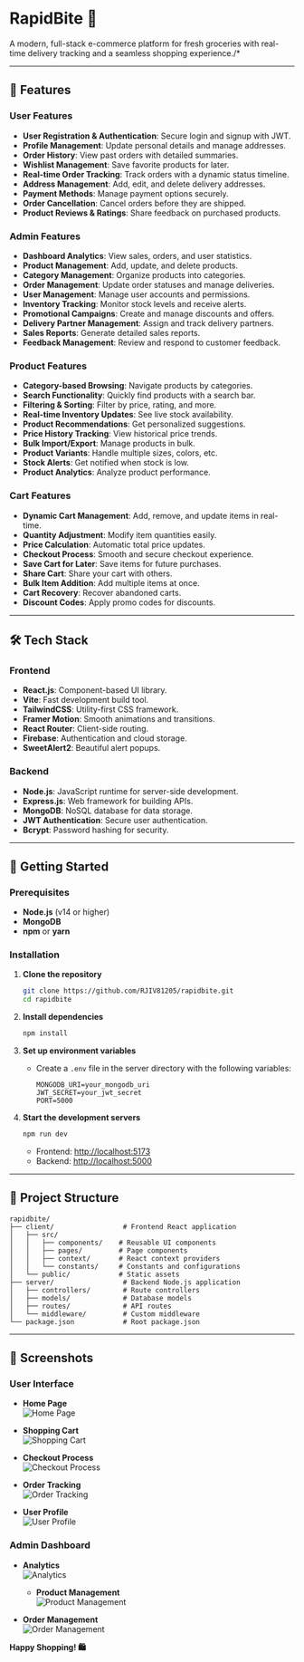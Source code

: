 # RapidBite 🛒

A modern, full-stack e-commerce platform for fresh groceries with real-time delivery tracking and a seamless shopping experience./*

---

## 🌟 Features

### User Features
- **User Registration & Authentication**: Secure login and signup with JWT.
- **Profile Management**: Update personal details and manage addresses.
- **Order History**: View past orders with detailed summaries.
- **Wishlist Management**: Save favorite products for later.
- **Real-time Order Tracking**: Track orders with a dynamic status timeline.
- **Address Management**: Add, edit, and delete delivery addresses.
- **Payment Methods**: Manage payment options securely.
- **Order Cancellation**: Cancel orders before they are shipped.
- **Product Reviews & Ratings**: Share feedback on purchased products.

### Admin Features
- **Dashboard Analytics**: View sales, orders, and user statistics.
- **Product Management**: Add, update, and delete products.
- **Category Management**: Organize products into categories.
- **Order Management**: Update order statuses and manage deliveries.
- **User Management**: Manage user accounts and permissions.
- **Inventory Tracking**: Monitor stock levels and receive alerts.
- **Promotional Campaigns**: Create and manage discounts and offers.
- **Delivery Partner Management**: Assign and track delivery partners.
- **Sales Reports**: Generate detailed sales reports.
- **Feedback Management**: Review and respond to customer feedback.

### Product Features
- **Category-based Browsing**: Navigate products by categories.
- **Search Functionality**: Quickly find products with a search bar.
- **Filtering & Sorting**: Filter by price, rating, and more.
- **Real-time Inventory Updates**: See live stock availability.
- **Product Recommendations**: Get personalized suggestions.
- **Price History Tracking**: View historical price trends.
- **Bulk Import/Export**: Manage products in bulk.
- **Product Variants**: Handle multiple sizes, colors, etc.
- **Stock Alerts**: Get notified when stock is low.
- **Product Analytics**: Analyze product performance.

### Cart Features
- **Dynamic Cart Management**: Add, remove, and update items in real-time.
- **Quantity Adjustment**: Modify item quantities easily.
- **Price Calculation**: Automatic total price updates.
- **Checkout Process**: Smooth and secure checkout experience.
- **Save Cart for Later**: Save items for future purchases.
- **Share Cart**: Share your cart with others.
- **Bulk Item Addition**: Add multiple items at once.
- **Cart Recovery**: Recover abandoned carts.
- **Discount Codes**: Apply promo codes for discounts.

---

## 🛠️ Tech Stack

### Frontend
- **React.js**: Component-based UI library.
- **Vite**: Fast development build tool.
- **TailwindCSS**: Utility-first CSS framework.
- **Framer Motion**: Smooth animations and transitions.
- **React Router**: Client-side routing.
- **Firebase**: Authentication and cloud storage.
- **SweetAlert2**: Beautiful alert popups.

### Backend
- **Node.js**: JavaScript runtime for server-side development.
- **Express.js**: Web framework for building APIs.
- **MongoDB**: NoSQL database for data storage.
- **JWT Authentication**: Secure user authentication.
- **Bcrypt**: Password hashing for security.

---

## 🚀 Getting Started

### Prerequisites
- **Node.js** (v14 or higher)
- **MongoDB**
- **npm** or **yarn**

### Installation

1. **Clone the repository**
   ```bash
   git clone https://github.com/RJIV81205/rapidbite.git
   cd rapidbite
   ```

2. **Install dependencies**
   ```bash
   npm install
   ```

3. **Set up environment variables**
   - Create a `.env` file in the server directory with the following variables:
     ```env
     MONGODB_URI=your_mongodb_uri
     JWT_SECRET=your_jwt_secret
     PORT=5000
     ```

4. **Start the development servers**
   ```bash
   npm run dev
   ```

   - Frontend: [http://localhost:5173](http://localhost:5173)
   - Backend: [http://localhost:5000](http://localhost:5000)

---

## 📁 Project Structure

```
rapidbite/
├── client/                 # Frontend React application
│   ├── src/
│   │   ├── components/    # Reusable UI components
│   │   ├── pages/         # Page components
│   │   ├── context/       # React context providers
│   │   └── constants/     # Constants and configurations
│   └── public/            # Static assets
├── server/                 # Backend Node.js application
│   ├── controllers/        # Route controllers
│   ├── models/             # Database models
│   ├── routes/             # API routes
│   └── middleware/         # Custom middleware
└── package.json            # Root package.json
```

---

## 📸 Screenshots

### User Interface
- **Home Page**  
  ![Home Page](screenshots/home.png)

- **Shopping Cart**  
  ![Shopping Cart](screenshots/cart.png)

- **Checkout Process**  
  ![Checkout Process](screenshots/checkout.png)

- **Order Tracking**  
  ![Order Tracking](screenshots/tracking.png)

- **User Profile**  
  ![User Profile](screenshots/profile.png)

### Admin Dashboard
- **Analytics**  
  ![Analytics](screenshots/analytics.png)

  - **Product Management**  
  ![Product Management](screenshots/product-management.png)

- **Order Management**  
  ![Order Management](screenshots/order-management.png)




**Happy Shopping! 🛍️**

